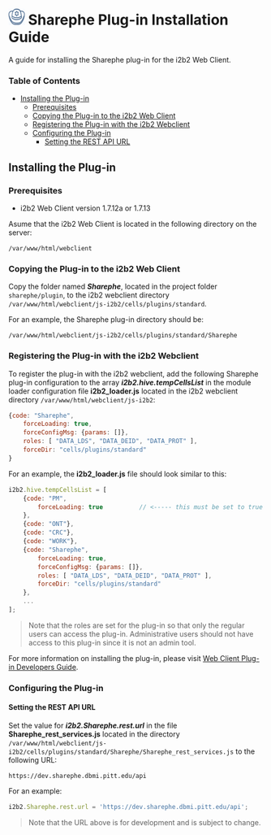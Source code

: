 # ![sharephe log](img/Sharephe_icon_32x32.png) Sharephe Plug-in Installation Guide

A guide for installing the Sharephe plug-in for the i2b2  Web Client.

### Table of Contents

- [Installing the Plug-in](#installing-the-plug-in)
  * [Prerequisites](#prerequisites)
  * [Copying the Plug-in to the i2b2 Web Client](#copying-the-plug-in-to-the-i2b2-web-client)
  * [Registering the Plug-in with the i2b2 Webclient](#registering-the-plug-in-with-the-i2b2-webclient)
  * [Configuring the Plug-in](#configuring-the-plug-in)
    + [Setting the REST API URL](#setting-the-rest-api-url)

## Installing the Plug-in

### Prerequisites

- i2b2 Web Client version 1.7.12a or 1.7.13

Asume that the i2b2 Web Client is located in the following directory on the server:

```text
/var/www/html/webclient
```

### Copying the Plug-in to the i2b2 Web Client

Copy the folder named ***Sharephe***, located in the project folder ```sharephe/plugin```, to the i2b2 webclient directory ```/var/www/html/webclient/js-i2b2/cells/plugins/standard```.

For an example, the Sharephe plug-in directory should be:

```text
/var/www/html/webclient/js-i2b2/cells/plugins/standard/Sharephe
```

### Registering the Plug-in with the i2b2 Webclient

To register the plug-in with the i2b2 webclient, add the following Sharephe plug-in configuration to the array ***i2b2.hive.tempCellsList*** in the module loader configuration file **i2b2_loader.js** located in the i2b2 webclient directory ```/var/www/html/webclient/js-i2b2```:

```js
{code: "Sharephe",
    forceLoading: true,
    forceConfigMsg: {params: []},
    roles: [ "DATA_LDS", "DATA_DEID", "DATA_PROT" ],
    forceDir: "cells/plugins/standard"
}
```

For an example, the **i2b2_loader.js** file should look similar to this:

```js
i2b2.hive.tempCellsList = [
    {code: "PM",
        forceLoading: true 			// <----- this must be set to true for the PM cell!
    },
    {code: "ONT"},
    {code: "CRC"},
    {code: "WORK"},
    {code: "Sharephe",
        forceLoading: true,
        forceConfigMsg: {params: []},
        roles: [ "DATA_LDS", "DATA_DEID", "DATA_PROT" ],
        forceDir: "cells/plugins/standard"
    },
    ...
];
```

> Note that the roles are set for the plug-in so that only the regular users can access the plug-in.  Administrative users should not have access to this plug-in since it is not an admin tool.

For more information on installing the plug-in, please visit [Web Client Plug-in Developers Guide](https://community.i2b2.org/wiki/display/webclient/Web+Client+Plug-in+Developers+Guide).

### Configuring the Plug-in

#### Setting the REST API URL

Set the value for ***i2b2.Sharephe.rest.url*** in the file **Sharephe_rest_services.js** located in the directory ```/var/www/html/webclient/js-i2b2/cells/plugins/standard/Sharephe/Sharephe_rest_services.js``` to the following URL:

```text
https://dev.sharephe.dbmi.pitt.edu/api
```

For an example:

```js
i2b2.Sharephe.rest.url = 'https://dev.sharephe.dbmi.pitt.edu/api';
```

> Note that the URL above is for development and is subject to change.

